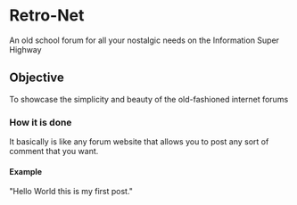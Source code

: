 # Retro-Net
An old school forum for all your nostalgic needs on the Information Super Highway

## Objective
To showcase the simplicity and beauty of the old-fashioned internet forums

### How it is done
It basically is like any forum website that allows you to post any sort of comment that you want.

#### Example
"Hello World this is my first post."
